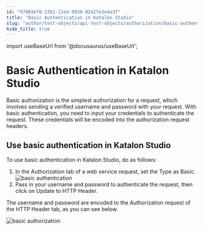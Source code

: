 ```yaml
---
id: "97069ef0-22b2-11ed-9930-0242fe3e4a3f"
title: "Basic Authentication in Katalon Studio"
slug: "author/test-objects/api-test-objects/authorization/basic-authentication-in-katalon-studio"
hide_title: true
---
```

import useBaseUrl from '@docusaurus/useBaseUrl';


# <a id="id_1" class="anchor_top_offset"/><a id="ariaid-title1" class="anchor_top_offset"/> Basic Authentication in <span xmlns="http://www.w3.org/1999/xhtml" className="ph">Katalon Studio</span> 

<p xmlns="http://www.w3.org/1999/xhtml" className="p">Basic authorization is the simplest authorization for a request, which involves sending a verified username and password with your request. With basic authentication, you need to input your credentials to authenticate the request. These credentials will be encoded into the authorization request headers.</p> 

## <a id="task-5613" class="anchor_top_offset"/>Use basic authentication in <span xmlns="http://www.w3.org/1999/xhtml" className="ph">Katalon Studio</span> 

<section xmlns="http://www.w3.org/1999/xhtml" className="section context">To use basic authentication in <span className="ph">Katalon Studio</span>, do as follows:</section> 
<ol xmlns="http://www.w3.org/1999/xhtml" className="ol steps"><li className="li step stepexpand"><span className="ph cmd">In the <span className="ph uicontrol">Authorization</span> tab of a web service request, set the <span className="ph uicontrol">Type</span> as <span className="ph uicontrol">Basic</span>.</span><div className="itemgroup info"><img className="image" src={useBaseUrl("/970873b0-22b2-11ed-9930-0242fe3e4a3f.png")} alt="basic authentication" /></div></li><li className="li step stepexpand"><span className="ph cmd">Pass in your username and password to authenticate the request, then click on <span className="ph uicontrol">Update to HTTP Header</span>. </span></li></ol> 
<section xmlns="http://www.w3.org/1999/xhtml" className="section result"><p className="p">The username and password are encoded to the <span className="ph uicontrol">Authorization</span> request of the <span className="ph uicontrol">HTTP Header</span> tab, as you can see below. </p><p className="p"><img className="image" src={useBaseUrl("/970629c0-22b2-11ed-9930-0242fe3e4a3f.png")} alt="basic authorization" /></p></section> 
